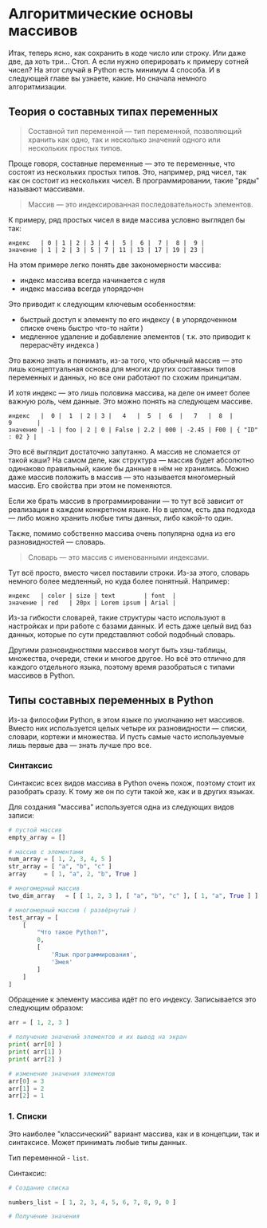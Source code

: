 # Алгоритмические основы массивов


Итак, теперь ясно, как сохранить в коде число или строку. Или даже две, да хоть три... Стоп. А если нужно оперировать к примеру сотней чисел? На этот случай в Python есть минимум 4 способа. И в следующей главе вы узнаете, какие. Но сначала немного алгоритмизации.


## Теория о составных типах переменных

> Составной тип переменной — тип переменной, позволяющий хранить как одно, так и несколько значений одного или нескольких простых типов.

Проще говоря, составные переменные — это те переменные, что состоят из нескольких простых типов. Это, например, ряд чисел, так как он состоит из нескольких чисел. В программировании, такие "ряды" называют массивами.

> Массив — это индексированная последовательность элементов.

К примеру, ряд простых чисел в виде массива условно выглядел бы так:

```text
индекс   | 0 | 1 | 2 | 3 | 4 |  5 |  6 |  7 |  8 |  9 |
значение | 1 | 2 | 3 | 5 | 7 | 11 | 13 | 17 | 19 | 23 |
```

На этом примере легко понять две закономерности массива:

- индекс массива всегда начинается с нуля
- индекс массива всегда упорядочен

Это приводит к следующим ключевым особенностям:

- быстрый доступ к элементу по его индексу ( в упорядоченном списке очень быстро что-то найти )
- медленное удаление и добавление элементов ( т.к. это приводит к перерасчёту индекса )

Это важно знать и понимать, из-за того, что обычный массив — это лишь концептуальная основа для многих других составных типов переменных и данных, но все они работают по схожим принципам.

И хотя индекс — это лишь половина массива, на деле он имеет более важную роль, чем данные. Это можно понять на следующем массиве.

```text
индекс   |  0 |  1  | 2 | 3 |   4   |  5  |  6  |   7   |  8  |       9       |
значение | -1 | foo | 2 | 0 | False | 2.2 | 000 | -2.45 | F00 | { "ID" : 02 } |
```

Это всё выглядит достаточно запутанно. А массив не сломается от такой каши? На самом деле, как структура — массив будет абсолютно одинаково правильный, какие бы данные в нём не хранились. Можно даже массив положить в массив — это называется многомерный массив. Его свойства при этом не поменяются.

Если же брать массив в программировании — то тут всё зависит от реализации в каждом конкретном языке. Но в целом, есть два подхода — либо можно хранить любые типы данных, либо какой-то один.

Также, помимо собственно массива очень популярна одна из его разновидностей — словарь.

> Словарь — это массив с именованными индексами.

Тут всё просто, вместо чисел поставили строки. Из-за этого, словарь немного более медленный, но куда более понятный. Например:

```text
индекс   | color | size | text        | font  |
значение | red   | 20px | Lorem ipsum | Arial |
```

Из-за гибкости словарей, такие структуры часто используют в настройках и при работе с базами данных. И есть даже целый вид баз данных, которые по сути представляют собой подобный словарь. 

Другими разновидностями массивов могут быть хэш-таблицы, множества, очереди, стеки и многое другое. Но всё это отлично для каждого отдельного языка, поэтому время разобраться с типами массивов в Python.


## Типы составных переменных в Python

Из-за философии Python, в этом языке по умолчанию нет массивов. Вместо них используется целых четыре их разновидности — списки, словари, кортежи и множества. И пусть самые часто используемые лишь первые два — знать лучше про все.


### Синтаксис

Синтаксис всех видов массива в Python очень похож, поэтому стоит их разобрать сразу. К тому же он по сути такой же, как и в других языках.

Для создания "массива" используется одна из следующих видов записи:

```python
# пустой массив
empty_array = []

# массив с элементами
num_array = [ 1, 2, 3, 4, 5 ]
str_array = [ "a", "b", "c" ]
array     = [ 1, "a", 2, "b", True ]

# многомерный массив
two_dim_array   = [ [ 1, 2, 3 ], [ "a", "b", "c" ], [ 1, "a", True ] ]

# многомерный массив ( развёрнутый ) 
test_array = [
	[ 
		"Что такое Python?", 
		0,
		[
			'Язык программирования',
			'Змея'
		]
	]
]
```

Обращение к элементу массива идёт по его индексу. Записывается это следующим образом:

```python
arr = [ 1, 2, 3 ]

# получение значений элементов и их вывод на экран
print( arr[0] )
print( arr[1] )
print( arr[2] )

# изменение значения элементов
arr[0] = 3
arr[1] = 2
arr[2] = 1
```


### 1. Списки

Это наиболее "классический" вариант массива, как и в концепции, так и синтаксисе. Может принимать любые типы данных.

Тип переменной - `list`.

Синтаксис:

```python
# Создание списка

numbers_list = [ 1, 2, 3, 4, 5, 6, 7, 8, 9, 0 ]

# Получение значения

```
